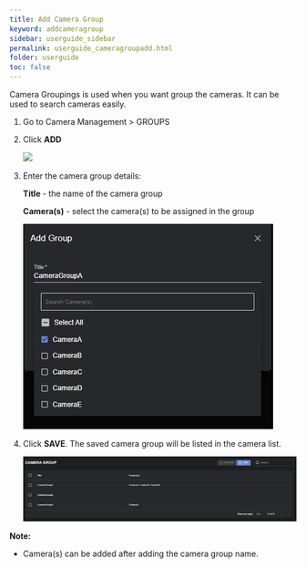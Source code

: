 ```yaml
---
title: Add Camera Group
keyword: addcameragroup
sidebar: userguide_sidebar
permalink: userguide_cameragroupadd.html
folder: userguide
toc: false
---
```


Camera Groupings is used when you want group the cameras. It can be used to search cameras easily. 

1. Go to Camera Management > GROUPS

2. Click **ADD**

   ![](images/userguide/addcameragroupform.jpg)

3. Enter the camera group details:

   **Title** - the name of the camera group

   **Camera(s)** - select the camera(s) to be assigned in the group

   ![](images/userguide/selectcamerasforgroup.jpg)


3. Click **SAVE**. The saved camera group will be listed in the camera list.

   ![](images/userguide/cameragrouplist.jpg)

**Note:** 

- Camera(s) can be added after adding the camera group name.

